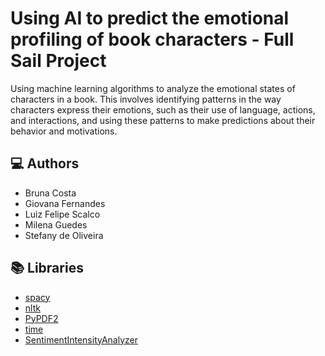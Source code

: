 # Using AI to predict the emotional profiling of book characters - Full Sail Project

Using machine learning algorithms to analyze the emotional states of characters in a book. This involves identifying patterns in the way characters express their emotions, such as their use of language, actions, and interactions, and using these patterns to make predictions about their behavior and motivations.

## 💻 Authors

- Bruna Costa
- Giovana Fernandes
- Luiz Felipe Scalco
- Milena Guedes
- Stefany de Oliveira


## 📚 Libraries

 - [spacy](https://spacy.io/)
 - [nltk](https://www.nltk.org/)
 - [PyPDF2](https://pypi.org/project/PyPDF2/)
 - [time](https://docs.python.org/3/library/time.html)
 - [SentimentIntensityAnalyzer](https://www.nltk.org/howto/sentiment.html)
